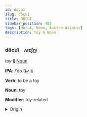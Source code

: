 ```yaml
---
id: dôcuî
slug: dôcuî
title: DÔCUÎ
sidebar_position: 483
tags: [dôcuî, Noun, Austro-Asiatic]
description: toy § Noun
---
```


### dôcuî&emsp;<span kind="abugida">ʌıꞇʃɽɟ</span>

*toy* **§** [Noun](../../tags/Noun)

**IPA**: /ˈdo.t͡ɕʌ.i/

**Verb**: to be a toy

**Noun**: toy

**Modifier**: toy-related

<details>
    <summary>Origin</summary>
    Vietnamese đồ chơi [ʔɗo˨˩ t͡ɕəːj˧˧]<br/>
    <em>Austro-Asiatic Language Family</em>
</details>